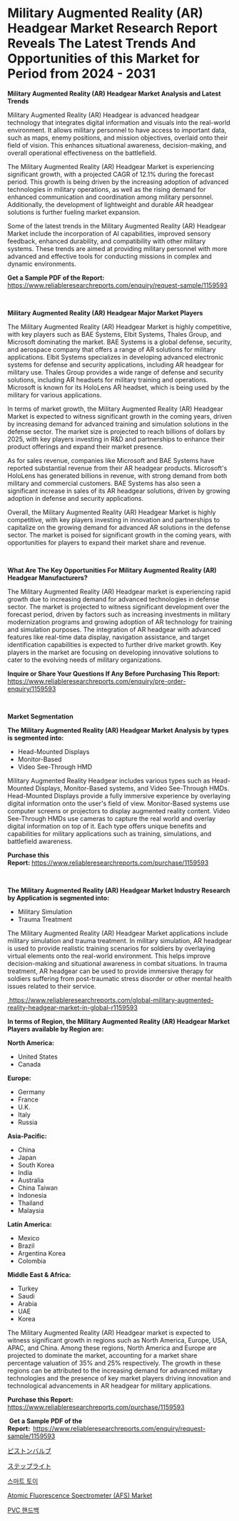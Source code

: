 <p><h1>Military Augmented Reality (AR) Headgear Market Research Report Reveals The Latest Trends And Opportunities of this Market for Period from 2024 - 2031</h1></p><p><strong>Military Augmented Reality (AR) Headgear Market Analysis and Latest Trends</strong></p>
<p><p>Military Augmented Reality (AR) Headgear is advanced headgear technology that integrates digital information and visuals into the real-world environment. It allows military personnel to have access to important data, such as maps, enemy positions, and mission objectives, overlaid onto their field of vision. This enhances situational awareness, decision-making, and overall operational effectiveness on the battlefield.</p><p>The Military Augmented Reality (AR) Headgear Market is experiencing significant growth, with a projected CAGR of 12.1% during the forecast period. This growth is being driven by the increasing adoption of advanced technologies in military operations, as well as the rising demand for enhanced communication and coordination among military personnel. Additionally, the development of lightweight and durable AR headgear solutions is further fueling market expansion.</p><p>Some of the latest trends in the Military Augmented Reality (AR) Headgear Market include the incorporation of AI capabilities, improved sensory feedback, enhanced durability, and compatibility with other military systems. These trends are aimed at providing military personnel with more advanced and effective tools for conducting missions in complex and dynamic environments.</p></p>
<p><strong>Get a Sample PDF of the Report:&nbsp;</strong> <a href="https://www.reliableresearchreports.com/enquiry/request-sample/1159593">https://www.reliableresearchreports.com/enquiry/request-sample/1159593</a></p>
<p>&nbsp;</p>
<p><strong>Military Augmented Reality (AR) Headgear Major Market Players</strong></p>
<p><p>The Military Augmented Reality (AR) Headgear Market is highly competitive, with key players such as BAE Systems, Elbit Systems, Thales Group, and Microsoft dominating the market. BAE Systems is a global defense, security, and aerospace company that offers a range of AR solutions for military applications. Elbit Systems specializes in developing advanced electronic systems for defense and security applications, including AR headgear for military use. Thales Group provides a wide range of defense and security solutions, including AR headsets for military training and operations. Microsoft is known for its HoloLens AR headset, which is being used by the military for various applications.</p><p>In terms of market growth, the Military Augmented Reality (AR) Headgear Market is expected to witness significant growth in the coming years, driven by increasing demand for advanced training and simulation solutions in the defense sector. The market size is projected to reach billions of dollars by 2025, with key players investing in R&D and partnerships to enhance their product offerings and expand their market presence.</p><p>As for sales revenue, companies like Microsoft and BAE Systems have reported substantial revenue from their AR headgear products. Microsoft's HoloLens has generated billions in revenue, with strong demand from both military and commercial customers. BAE Systems has also seen a significant increase in sales of its AR headgear solutions, driven by growing adoption in defense and security applications.</p><p>Overall, the Military Augmented Reality (AR) Headgear Market is highly competitive, with key players investing in innovation and partnerships to capitalize on the growing demand for advanced AR solutions in the defense sector. The market is poised for significant growth in the coming years, with opportunities for players to expand their market share and revenue.</p></p>
<p>&nbsp;</p>
<p><strong>What Are The Key Opportunities For Military Augmented Reality (AR) Headgear Manufacturers?</strong></p>
<p><p>The Military Augmented Reality (AR) Headgear market is experiencing rapid growth due to increasing demand for advanced technologies in defense sector. The market is projected to witness significant development over the forecast period, driven by factors such as increasing investments in military modernization programs and growing adoption of AR technology for training and simulation purposes. The integration of AR headgear with advanced features like real-time data display, navigation assistance, and target identification capabilities is expected to further drive market growth. Key players in the market are focusing on developing innovative solutions to cater to the evolving needs of military organizations.</p></p>
<p><strong>Inquire or Share Your Questions If Any Before Purchasing This Report:</strong> <a href="https://www.reliableresearchreports.com/enquiry/pre-order-enquiry/1159593">https://www.reliableresearchreports.com/enquiry/pre-order-enquiry/1159593</a></p>
<p>&nbsp;</p>
<p><strong>Market Segmentation</strong></p>
<p><strong>The Military Augmented Reality (AR) Headgear Market Analysis by types is segmented into:</strong></p>
<p><ul><li>Head-Mounted Displays</li><li>Monitor-Based</li><li>Video See-Through HMD</li></ul></p>
<p><p>Military Augmented Reality Headgear includes various types such as Head-Mounted Displays, Monitor-Based systems, and Video See-Through HMDs. Head-Mounted Displays provide a fully immersive experience by overlaying digital information onto the user's field of view. Monitor-Based systems use computer screens or projectors to display augmented reality content. Video See-Through HMDs use cameras to capture the real world and overlay digital information on top of it. Each type offers unique benefits and capabilities for military applications such as training, simulations, and battlefield awareness.</p></p>
<p><strong>Purchase this Report:&nbsp;</strong><a href="https://www.reliableresearchreports.com/purchase/1159593">https://www.reliableresearchreports.com/purchase/1159593</a></p>
<p>&nbsp;</p>
<p><strong>The Military Augmented Reality (AR) Headgear Market Industry Research by Application is segmented into:</strong></p>
<p><ul><li>Military Simulation</li><li>Trauma Treatment</li></ul></p>
<p><p>The Military Augmented Reality (AR) Headgear Market applications include military simulation and trauma treatment. In military simulation, AR headgear is used to provide realistic training scenarios for soldiers by overlaying virtual elements onto the real-world environment. This helps improve decision-making and situational awareness in combat situations. In trauma treatment, AR headgear can be used to provide immersive therapy for soldiers suffering from post-traumatic stress disorder or other mental health issues related to their service.</p></p>
<p><a href="https://www.reliableresearchreports.com/global-military-augmented-reality-headgear-market-in-global-r1159593">&nbsp;https://www.reliableresearchreports.com/global-military-augmented-reality-headgear-market-in-global-r1159593</a></p>
<p><strong>In terms of Region, the Military Augmented Reality (AR) Headgear Market Players available by Region are:</strong></p>
<p>
    <p> <strong> North America: </strong>
        <ul>
            <li>United States</li>
            <li>Canada</li>
        </ul>
        </p> 
    <p> <strong> Europe: </strong>
        <ul>
            <li>Germany</li>
            <li>France</li>
            <li>U.K.</li>
            <li>Italy</li>
            <li>Russia</li>
        </ul>
        </p> 
    <p> <strong> Asia-Pacific: </strong>
        <ul>
            <li>China</li>
            <li>Japan</li>
            <li>South Korea</li>
            <li>India</li>
            <li>Australia</li>
            <li>China Taiwan</li>
            <li>Indonesia</li>
            <li>Thailand</li>
            <li>Malaysia</li>
        </ul>
        </p> 
    <p> <strong> Latin America: </strong>
        <ul>
            <li>Mexico</li>
            <li>Brazil</li>
            <li>Argentina Korea</li>
            <li>Colombia</li>
        </ul>
        </p> 
    <p> <strong> Middle East & Africa: </strong>
        <ul>
            <li>Turkey</li>
            <li>Saudi</li>
            <li>Arabia</li>
            <li>UAE</li>
            <li>Korea</li>
        </ul>
    </p>
    </p>
<p><p>The Military Augmented Reality (AR) Headgear market is expected to witness significant growth in regions such as North America, Europe, USA, APAC, and China. Among these regions, North America and Europe are projected to dominate the market, accounting for a market share percentage valuation of 35% and 25% respectively. The growth in these regions can be attributed to the increasing demand for advanced military technologies and the presence of key market players driving innovation and technological advancements in AR headgear for military applications.</p></p>
<p><strong>Purchase this Report: </strong><a href="https://www.reliableresearchreports.com/purchase/1159593">https://www.reliableresearchreports.com/purchase/1159593</a></p>
<p>&nbsp;<strong>Get a Sample PDF of the Report:&nbsp;&nbsp;</strong><a href="https://www.reliableresearchreports.com/enquiry/request-sample/1159593">https://www.reliableresearchreports.com/enquiry/request-sample/1159593</a></p>
<p><strong></strong></p>
<p><p><a href="https://medium.com/@dylanwright66/%E3%83%94%E3%82%B9%E3%83%88%E3%83%B3%E3%83%90%E3%83%AB%E3%83%96%E3%81%AE%E5%B8%82%E5%A0%B4%E8%A6%8F%E6%A8%A1%E3%81%A8%E5%B8%82%E5%A0%B4%E5%8B%95%E5%90%91-%E5%AE%8C%E5%85%A8%E3%81%AA%E6%A5%AD%E7%95%8C%E6%A6%82%E8%A6%81-2024%E5%B9%B4%E3%81%8B%E3%82%892031%E5%B9%B4%E3%81%BE%E3%81%A7-38493ae389a5">ピストンバルブ</a></p><p><a href="https://medium.com/@raideochran7856/%E3%82%B9%E3%83%86%E3%83%83%E3%83%97%E3%83%A9%E3%82%A4%E3%83%88%E5%B8%82%E5%A0%B4-2031%E5%B9%B4%E3%81%BE%E3%81%A7%E3%81%AE%E6%88%90%E5%8A%9F%E3%82%92%E5%8F%8E%E3%82%81%E3%82%8B%E3%83%93%E3%82%B8%E3%83%8D%E3%82%B9%E6%88%A6%E7%95%A5%E3%81%AE%E9%8D%B5-ffa5e9bf215f">ステップライト</a></p><p><a href="https://github.com/giancarlo642004/Market-Research-Report-List-1/blob/main/832590935842.md">스마트 토이</a></p><p><a href="https://github.com/okotobwrhuteie/Market-Research-Report-List-2/blob/main/atomic-fluorescence-spectrometer-afs-market.md">Atomic Fluorescence Spectrometer (AFS) Market</a></p><p><a href="https://medium.com/@wilsoniehn789562023/pvc-%ED%95%B8%EB%93%9C%EB%B0%B1-%EC%8B%9C%EC%9E%A5-%EA%B2%BD%EC%9F%81-%EB%B6%84%EC%84%9D-%EC%8B%9C%EC%9E%A5-%EB%8F%99%ED%96%A5-%EB%B0%8F-2031%EB%85%84%EA%B9%8C%EC%A7%80%EC%9D%98-%EC%98%88%EC%B8%A1-74a812777529">PVC 핸드백</a></p></p>